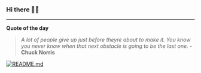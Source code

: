 ### Hi there 👋🏻


---

**Quote of the day**

> *A lot of people give up just before theyre about to make it. You know you never know when that next obstacle is going to be the last one.* - **Chuck Norris** 

[![README.md](https://github.com/marcolovazzano/marcolovazzano/actions/workflows/readme.yml/badge.svg?branch=main)](https://github.com/marcolovazzano/marcolovazzano/actions/workflows/readme.yml)
